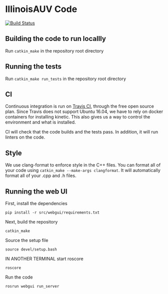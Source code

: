 # IllinoisAUV Code
[![Build Status](https://travis-ci.org/IllinoisAUV/software.svg?branch=master)](https://travis-ci.org/IllinoisAUV/software)


## Building the code to run locallly
Run `catkin_make` in the repository root directory

## Running the tests
Run `catkin_make run_tests` in the repository root directory

## CI

Continuous integration is run on [Travis CI](https://travis-ci.org), through the free open source plan. Since Travis does not support Ubuntu 16.04, we have to rely on docker containers for installing kinetic. This also gives us a way to control the environment and what is installed.

CI will check that the code builds and the tests pass. In addition, it will run linters on the code.


## Style
We use clang-format to enforce style in the C++ files. You can format all of your code using `catkin_make --make-args clangformat`. It will automatically format all of your .cpp and .h files.

## Running the web UI

First, install the dependencies
```
pip install -r src/webgui/requirements.txt
```

Next, build the repository
```
catkin_make
```

Source the setup file
```
source devel/setup.bash
```

IN ANOTHER TERMINAL start roscore
```
roscore
```

Run the code
```
rosrun webgui run_server
```

